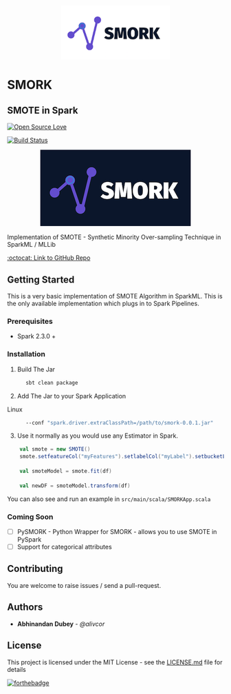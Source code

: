 
<p align="center">
<img src="https://github.com/alivcor/SMORK/raw/master/static/smork_white_350.png" style="max-width:50%;"/>
</p>

# SMORK
## SMOTE in Spark

[![Open Source Love](https://badges.frapsoft.com/os/v1/open-source.png?v=103)](https://github.com/alivcor/SMORK)

[![Build Status](https://travis-ci.org/alivcor/megaclite.svg?branch=master)](https://travis-ci.org/alivcor/SMORK)

<p align="center">
<img src="https://github.com/alivcor/SMORK/raw/master/static/smork_350.png" />
</p>

Implementation of SMOTE - Synthetic Minority Over-sampling Technique in SparkML / MLLib

<a href="https://github.com/alivcor/SMORK">:octocat: Link to GitHub Repo</a>

## Getting Started

This is a very basic implementation of SMOTE Algorithm in SparkML. This is the only available implementation which plugs in to Spark Pipelines.


### Prerequisites

 - Spark 2.3.0 + 

### Installation

1. Build The Jar

```bash
      sbt clean package
```

2. Add The Jar to your Spark Application

Linux

```bash
      --conf "spark.driver.extraClassPath=/path/to/smork-0.0.1.jar"
```

3. Use it normally as you would use any Estimator in Spark. 

```scala
    val smote = new SMOTE()
    smote.setfeatureCol("myFeatures").setlabelCol("myLabel").setbucketLength(100)

    val smoteModel = smote.fit(df)

    val newDF = smoteModel.transform(df)
```

You can also see and run an example in `src/main/scala/SMORKApp.scala`

### Coming Soon


- [ ] PySMORK - Python Wrapper for SMORK - allows you to use SMOTE in PySpark
- [ ] Support for categorical attributes

<!-- #### Python Package Index

SMORK is now available at https://pypi.python.org/pypi/smork/0.1



```
1. Download the tar/zip from https://pypi.python.org/pypi/smork/0.1
2. Move the package to your desired location / python version, and unzip the archive.
Optionally, if you have a linux-based machine (Ubuntu/OSX):
      tar xvzf smork-0.x.tar.gz -C /path/to/desireddirectory
3. Migrate to the smork folder, and run
      python setup.py install
``` -->

<!-- #### Using pip

```
pip install smork
```

To upgrade,

```
pip install --upgrade smork
``` -->

<!-- 
## Using SMORK

 -->


<!-- ## See the magic unleash

<p align="center">
<img src="megaclite_demo.png" />
</p>
 -->

## Contributing

You are welcome to raise issues / send a pull-request.


## Authors

* **Abhinandan Dubey** - *@alivcor*

## License

This project is licensed under the MIT License - see the [LICENSE.md](LICENSE.md) file for details

[![forthebadge](http://forthebadge.com/images/badges/makes-people-smile.svg)](https://github.com/alivcor/SMORK/#)
